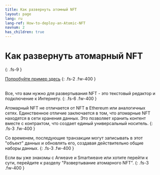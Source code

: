 ```yaml
---
title: Как развернуть атомный NFT
layout: page
lang: ru
lang-ref: How-to-deploy-an-Atomic-NFT
navnum: 2
has_children: true
---
```


# Как развернуть атомарный NFT

{: .fs-9 }

[Попробуйте пример здесь](https://github.com/atomic-nfts/standard)
{: .fs-2 .fw-400 }

<br>
Все, что вам нужно для развертывания NFT - это текстовый редактор и подключение к Интернету.
{: .fs-6 .fw-400 }

Атомарный NFT не отличается от NFT в Ethereum или аналогичных сетях. Единственное отличие заключается в том, что атомарные NFT находятся в сети хранения данных. Это позволяет хранить контент вместе с контрактом, что создает единый универсальный носитель.
{: .fs-3 .fw-400 }

Со временем, последующие транзакции могут записывать в этот "объект" данных и обновлять его, создавая действительно общие наборы данных.
{: .fs-3 .fw-400 }

Если вы уже знакомы с Arweave и Smartweave или хотите перейти к сути, перейдите к разделу "Развертывание атомарного NFT".
{: .fs-3 .fw-400 }

